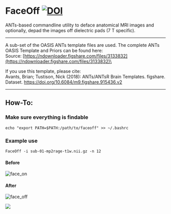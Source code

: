 # FaceOff [![DOI](https://zenodo.org/badge/307797054.svg)](https://zenodo.org/badge/latestdoi/307797054)

ANTs-based commandline utility to deface anatomical MRI images and optionally, depad the images off dielectric pads (7 T specific).
***
A sub-set of the OASIS ANTs template files are used. The complete ANTs OASIS Template and Priors can be found here:\
Source: [https://ndownloader.figshare.com/files/3133832](https://ndownloader.figshare.com/files/3133832)\

If you use this template, please cite:\
Avants, Brian; Tustison, Nick (2018): ANTs/ANTsR Brain Templates. figshare. Dataset. https://doi.org/10.6084/m9.figshare.915436.v2

***

## How-To: 

### Make sure everything is findable
`echo "export PATH=$PATH:/path/to/faceoff" >> ~/.bashrc`

### Example use

`FaceOff -i sub-01-mp2rage-t1w.nii.gz -n 12`

#### Before
![face_on](https://gitlab.com/skash/images-and-gifs/-/raw/master/face-off/0_face_on.png)

#### After
![face_off](https://gitlab.com/skash/images-and-gifs/-/raw/master/face-off/1_face_off.png)

![](https://gitlab.com/skash/images-and-gifs/-/raw/master/face-off/faceoff.gif)
